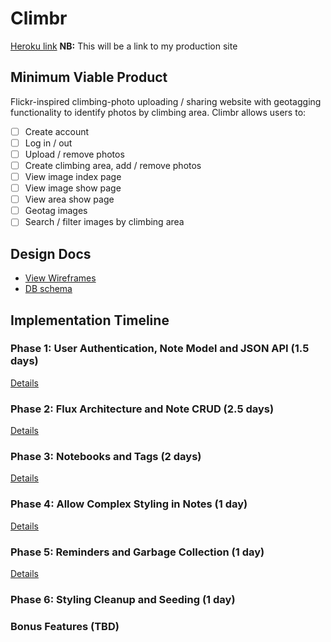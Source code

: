 # Climbr

[Heroku link][heroku] **NB:** This will be a link to my production site

[heroku]: http://www.herokuapp.com

## Minimum Viable Product

Flickr-inspired climbing-photo uploading / sharing website with
geotagging functionality to identify photos by climbing area.
Climbr allows users to:

<!-- This is a Markdown checklist. Use it to keep track of your progress! -->

- [ ] Create account
- [ ] Log in / out
- [ ] Upload / remove photos
- [ ] Create climbing area, add / remove photos
- [ ] View image index page
- [ ] View image show page
- [ ] View area show page
- [ ] Geotag images
- [ ] Search / filter images by climbing area

## Design Docs
* [View Wireframes][view]
* [DB schema][schema]

[view]: ./docs/views.md
[schema]: ./docs/schema.md

## Implementation Timeline

### Phase 1: User Authentication, Note Model and JSON API (1.5 days)

<!-- In Phase 1, I will begin by implementing user signup and authentication (using
BCrypt). There will be a basic landing page after signup that will contain the
container for the application's root React component. Before building out the
front end, I will begin by setting up a full JSON API for Notes. -->

[Details][phase-one]

### Phase 2: Flux Architecture and Note CRUD (2.5 days)

<!-- Phase 2 is focused on setting up Flux, the React Router, and the React view
structure for the main application. After the basic Flux architecture has been
set up, a Note store will be implemented and a set of actions corresponding to
the needed CRUD functionality created. Once this is done, I will create React
views for the Notes `Index`, `IndexItem` and `Form`. At the end of Phase 2,
Notes can be created, read, edited and destroyed in the browser. Notes should
save to the database when the form loses focus or is left idle after editing.
Lastly, while constructing the views I will start using basic bootstrap for
styling. -->

[Details][phase-two]

### Phase 3: Notebooks and Tags (2 days)

<!-- Phase 3 adds organization to the Notes. Notes belong to a Notebook, which has
its own `Index` view. Create JSON API for Notebooks. Notes can also now be
tagged with multiple tags. Users can bring up notes in a separate `SearchIndex`
view by searching for their tags. Once the tag search is implemented, I will
extend this to a fuzzy search through every Note's content. -->

[Details][phase-three]

### Phase 4: Allow Complex Styling in Notes (1 day)

<!-- Using the react-quill library (based on Quill.js), allow for complex styling of
notes. -->

[Details][phase-four]

### Phase 5: Reminders and Garbage Collection (1 day)

<!-- Phase 5 introduces two new features. First, users can set reminders on notes
which will at the time they are set for prompt the user to review and edit the
given note. In addition, I will implement a feature that asks users to review
notes once they reach a certain age and ask whether they should be kept,
archived, or deleted. -->

[Details][phase-five]

### Phase 6: Styling Cleanup and Seeding (1 day)

<!-- Bootstrap will have been used to keep things organized up until now, but in
Phase 6 I will add styling flourishes and make modals out of some elements (like
the NotebookForm). -->

### Bonus Features (TBD)
<!-- - [ ] Prettify transitions
- [ ] Use javascript library for cleaner tag selection
- [ ] Changelogs for Notes
- [ ] Pagination / infinite scroll for Notes Index
- [ ] Multiple sessions -->

[phase-one]: ./docs/phases/phase1.md
[phase-two]: ./docs/phases/phase2.md
[phase-three]: ./docs/phases/phase3.md
[phase-four]: ./docs/phases/phase4.md
[phase-five]: ./docs/phases/phase5.md

